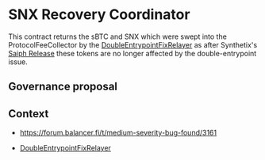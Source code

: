 # SNX Recovery Coordinator

This contract returns the sBTC and SNX which were swept into the ProtocolFeeCollector by the [DoubleEntrypointFixRelayer](../../../deployments/tasks/20220513-double-entrypoint-fix-relayer/readme.md) as after Synthetix's [Saiph Release](https://blog.synthetix.io/the-saiph-release/) these tokens are no longer affected by the double-entrypoint issue.

## Governance proposal

## Context

- <https://forum.balancer.fi/t/medium-severity-bug-found/3161>

- [DoubleEntrypointFixRelayer](../../../deployments/tasks/20220513-double-entrypoint-fix-relayer/readme.md)
